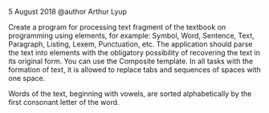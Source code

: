 5 August 2018
@author Arthur Lyup

Create a program for processing text fragment of the textbook on programming using elements, for example: Symbol, Word, 
Sentence, Text, Paragraph, Listing, Lexem, Punctuation, etc.
The application should parse the text into elements with the obligatory possibility of recovering the text in its 
original form. 
You can use the Composite template.
In all tasks with the formation of text, it is allowed to replace tabs and sequences of spaces with one space.

Words of the text, beginning with vowels, are sorted alphabetically by the first consonant letter of the word.
